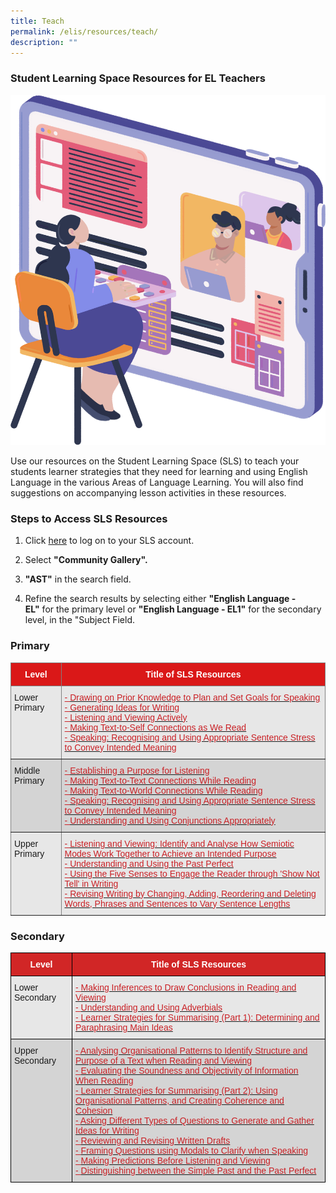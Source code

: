 ```yaml
---
title: Teach
permalink: /elis/resources/teach/
description: ""
---
```

### Student Learning Space Resources for EL Teachers

![](/images/teach_banner.png)

Use our resources on the Student Learning Space (SLS) to teach your students learner strategies that they need for learning and using English Language in the various Areas of Language Learning. You will also find suggestions on accompanying lesson activities in these resources.  

### Steps to Access SLS Resources

1.  Click [here](https://vle.learning.moe.edu.sg/searchresource/search?keyword=ast) to log on to your SLS account.
    
2.  Select **"Community Gallery".**
    
3.  **"AST"** in the search field.
    
4.  Refine the search results by selecting either **"English Language - EL"** for the primary level or **"English Language - EL1"** for the secondary level, in the "Subject Field.

### Primary

<style type="text/css">
.tg  {border-collapse:collapse;border-spacing:0;}
.tg td{border-color:black;border-style:solid;border-width:1px;font-family:Arial, sans-serif;font-size:14px;
  overflow:hidden;padding:10px 5px;word-break:normal;}
.tg th{border-color:black;border-style:solid;border-width:1px;font-family:Arial, sans-serif;font-size:14px;
  font-weight:normal;overflow:hidden;padding:10px 5px;word-break:normal;}
.tg .tg-iq2a{background-color:#E7E7E7;border-color:inherit;color:#CA2126;text-align:left;text-decoration:underline;
  vertical-align:top}
.tg .tg-gip3{background-color:#E7E7E7;border-color:inherit;text-align:left;vertical-align:top}
.tg .tg-w77l{background-color:#da1818;border-color:inherit;color:#FFF;font-weight:bold;text-align:center;vertical-align:middle}
.tg .tg-cekf{background-color:#D4D4D4;border-color:inherit;text-align:left;vertical-align:top}
.tg .tg-ngxg{background-color:#D4D4D4;border-color:inherit;color:#CA2126;text-align:left;text-decoration:underline;
  vertical-align:top}
</style>
<table class="tg">
<thead>
  <tr>
    <th class="tg-w77l">Level</th>
    <th class="tg-w77l">Title of SLS Resources</th>
  </tr>
</thead>
<tbody>
  <tr>
    <td class="tg-gip3">Lower Primary<br></td>
    <td class="tg-iq2a">- <a href="http://vle.learning.moe.edu.sg/mrv/community-gallery/lesson/view/b8118a02-b560-4c36-8706-6a6890666b01/cover" target="_blank" rel="noopener noreferrer"><span style="color:#CA2126;background-color:transparent">Drawing on Prior Knowledge to Plan and Set Goals for Speaking </span></a><br>- <a href="http://vle.learning.moe.edu.sg/mrv/community-gallery/lesson/view/6f9e2f7b-da0c-40ba-954d-6159f6634a99/cover" target="_blank" rel="noopener noreferrer"><span style="color:#CA2126;background-color:transparent">Generating Ideas for Writing</span></a><br>- <a href="http://vle.learning.moe.edu.sg/mrv/community-gallery/lesson/view/b0d2e577-a727-4e4f-b779-886b8c7530c1/cover" target="_blank" rel="noopener noreferrer"><span style="color:#CA2126;background-color:transparent">Listening and Viewing Actively</span></a><br>- <a href="http://vle.learning.moe.edu.sg/mrv/community-gallery/lesson/view/df4ce9f3-5143-4bfa-865a-a377adf90f7d/cover" target="_blank" rel="noopener noreferrer"><span style="color:#CA2126;background-color:transparent">Making Text-to-Self Connections as We Read</span></a><br>- <a href="http://vle.learning.moe.edu.sg/mrv/community-gallery/lesson/view/d93c5599-ba6f-44a5-9284-c26028b6a2e8/cover" target="_blank" rel="noopener noreferrer"><span style="color:#CA2126;background-color:transparent">Speaking: Recognising and Using Appropriate Sentence Stress to Convey Intended Meaning </span></a></td>
  </tr>
  <tr>
    <td class="tg-cekf">Middle Primary</td>
    <td class="tg-ngxg">- <a href="http://vle.learning.moe.edu.sg/mrv/community-gallery/lesson/view/acf8faf3-ccb9-48af-a8e8-bd0697147b24/cover" target="_blank" rel="noopener noreferrer"><span style="color:#CA2126;background-color:transparent">Establishing a Purpose for Listening </span></a><br>- <a href="http://vle.learning.moe.edu.sg/mrv/community-gallery/lesson/view/d3464a43-d333-44d8-8c08-1174bceb143c/cover" target="_blank" rel="noopener noreferrer"><span style="color:#CA2126;background-color:transparent">Making Text-to-Text Connections While Reading </span></a><br>- <a href="http://vle.learning.moe.edu.sg/mrv/community-gallery/lesson/view/f873129f-2e2d-480d-bbc6-0b613ef072c4/cover" target="_blank" rel="noopener noreferrer"><span style="color:#CA2126;background-color:transparent">Making Text-to-World Connections While Reading</span></a><br>- <a href="http://vle.learning.moe.edu.sg/mrv/community-gallery/lesson/view/d93c5599-ba6f-44a5-9284-c26028b6a2e8/cover" target="_blank" rel="noopener noreferrer"><span style="color:#CA2126;background-color:transparent">Speaking: Recognising and Using Appropriate Sentence Stress to Convey Intended Meaning </span></a><br>- <a href="http://vle.learning.moe.edu.sg/mrv/community-gallery/lesson/view/a1570959-99cf-4c97-95ed-f344e221030e/cover" target="_blank" rel="noopener noreferrer"><span style="color:#CA2126;background-color:transparent">Understanding and Using Conjunctions Appropriately</span></a></td>
  </tr>
  <tr>
    <td class="tg-gip3">Upper Primary<br></td>
    <td class="tg-iq2a">- <a href="http://vle.learning.moe.edu.sg/mrv/community-gallery/lesson/view/d6905a15-3a7a-4be4-be1d-d0d73f69c6f7/cover" target="_blank" rel="noopener noreferrer"><span style="color:#CA2126;background-color:transparent">Listening and Viewing: Identify and Analyse How Semiotic Modes Work Together to Achieve an Intended Purpose </span></a><br>- <a href="http://vle.learning.moe.edu.sg/mrv/community-gallery/lesson/view/0edb85fa-ad40-479d-acd4-5d6d125d24f0/cover" target="_blank" rel="noopener noreferrer"><span style="color:#CA2126;background-color:transparent">Understanding and Using the Past Perfect </span></a><br>- <a href="http://vle.learning.moe.edu.sg/mrv/community-gallery/lesson/view/26a8efd8-8c61-49ba-a52e-618f887acb0b/cover" target="_blank" rel="noopener noreferrer"><span style="color:#CA2126;background-color:transparent">Using the Five Senses to Engage the Reader through 'Show Not Tell' in Writing</span></a><br>- <a href="http://vle.learning.moe.edu.sg/mrv/community-gallery/lesson/view/456e2e35-2a62-4836-b998-2e8b586e3371/cover" target="_blank" rel="noopener noreferrer"><span style="color:#CA2126;background-color:transparent">Revising Writing by Changing, Adding, Reordering and Deleting Words, Phrases and Sentences to Vary Sentence Lengths</span></a></td>
  </tr>
</tbody>
</table>

### Secondary

<style type="text/css">
.tg  {border-collapse:collapse;border-spacing:0;}
.tg td{border-color:black;border-style:solid;border-width:1px;font-family:Arial, sans-serif;font-size:14px;
  overflow:hidden;padding:10px 5px;word-break:normal;}
.tg th{border-color:black;border-style:solid;border-width:1px;font-family:Arial, sans-serif;font-size:14px;
  font-weight:normal;overflow:hidden;padding:10px 5px;word-break:normal;}
.tg .tg-dewj{background-color:#E7E7E7;color:#CA2126;text-align:left;text-decoration:underline;vertical-align:top}
.tg .tg-ag2m{background-color:#E7E7E7;text-align:left;vertical-align:top}
.tg .tg-y2he{background-color:#d12626;color:#FFF;font-weight:bold;text-align:center;vertical-align:middle}
.tg .tg-rfng{background-color:#D4D4D4;text-align:left;vertical-align:top}
.tg .tg-rhd3{background-color:#D4D4D4;color:#CA2126;text-align:left;text-decoration:underline;vertical-align:top}
</style>
<table class="tg">
<thead>
  <tr>
    <th class="tg-y2he"><span style="font-weight:600;color:#FFF">Level</span></th>
    <th class="tg-y2he"><span style="font-weight:600;color:#FFF">Title of SLS Resources</span></th>
  </tr>
</thead>
<tbody>
  <tr>
    <td class="tg-ag2m">Lower Secondary</td>
    <td class="tg-dewj">- <a href="http://vle.learning.moe.edu.sg/mrv/community-gallery/lesson/view/2c9d0b12-72bf-4314-a566-1132ea9ae3e3/cover" target="_blank" rel="noopener noreferrer"><span style="color:#CA2126;background-color:transparent">Making Inferences to Draw Conclusions in Reading and Viewing</span></a><br>- <a href="http://vle.learning.moe.edu.sg/mrv/community-gallery/lesson/view/9f79e11e-ec05-467b-8157-af9b743e6be0/cover" target="_blank" rel="noopener noreferrer"><span style="color:#CA2126;background-color:transparent">Understanding and Using Adverbials</span></a><br>- <a href="http://vle.learning.moe.edu.sg/mrv/community-gallery/lesson/view/ccb80fef-cdd1-4eac-8328-619ee73978a8/cover" target="_blank" rel="noopener noreferrer"><span style="color:#CA2126;background-color:transparent">Learner Strategies for Summarising (Part 1): Determining and Paraphrasing Main Ideas </span></a></td>
  </tr>
  <tr>
    <td class="tg-rfng">Upper Secondary</td>
    <td class="tg-rhd3">- <a href="http://vle.learning.moe.edu.sg/mrv/community-gallery/lesson/view/4a9e8ec5-6b95-4169-8ac4-933dfe05d861/cover" target="_blank" rel="noopener noreferrer"><span style="color:#CA2126;background-color:transparent">Analysing Organisational Patterns to Identify Structure and Purpose of a Text when Reading and Viewing </span></a><br>- <a href="http://vle.learning.moe.edu.sg/mrv/community-gallery/lesson/view/ce6fe531-67e5-4435-97cd-a686e924cd2b/cover" target="_blank" rel="noopener noreferrer"><span style="color:#CA2126;background-color:transparent">Evaluating the Soundness and Objectivity of Information When Reading</span></a><br>- <a href="http://vle.learning.moe.edu.sg/mrv/community-gallery/lesson/view/c9fe9409-f4be-415e-a551-5383031f0ca2/cover" target="_blank" rel="noopener noreferrer"><span style="color:#CA2126;background-color:transparent">Learner Strategies for Summarising (Part 2): Using Organisational Patterns, and Creating Coherence and Cohesion</span></a><br>- <a href="http://vle.learning.moe.edu.sg/mrv/community-gallery/lesson/view/74f8afc1-3632-4f9f-8f82-a3b273f46736/cover" target="_blank" rel="noopener noreferrer"><span style="color:#CA2126;background-color:transparent">Asking Different Types of Questions to Generate and Gather Ideas for Writing </span></a><br>- <a href="http://vle.learning.moe.edu.sg/mrv/community-gallery/lesson/view/7013f33f-a8fe-4e44-a91c-10868854d15b/cover" target="_blank" rel="noopener noreferrer"><span style="color:#CA2126;background-color:transparent">Reviewing and Revising Written Drafts</span></a><br>- <a href="http://vle.learning.moe.edu.sg/mrv/community-gallery/lesson/view/c63f533b-0de8-4dc4-9947-cab7346227df/cover" target="_blank" rel="noopener noreferrer"><span style="color:#CA2126;background-color:transparent">Framing Questions using Modals to Clarify when Speaking</span></a><br>- <a href="http://vle.learning.moe.edu.sg/mrv/community-gallery/lesson/view/05d9eb1f-02d0-465a-9267-41d15d29edba/cover" target="_blank" rel="noopener noreferrer"><span style="color:#CA2126;background-color:transparent">Making Predictions Before Listening and Viewing </span></a><br>- <a href="http://vle.learning.moe.edu.sg/mrv/community-gallery/lesson/view/d7a14e41-2ff4-4ba3-ad4c-bdb117c03bbf/cover" target="_blank" rel="noopener noreferrer"><span style="color:#CA2126;background-color:transparent">Distinguishing between the Simple Past and the Past Perfect</span></a></td>
  </tr>
</tbody>
</table>
